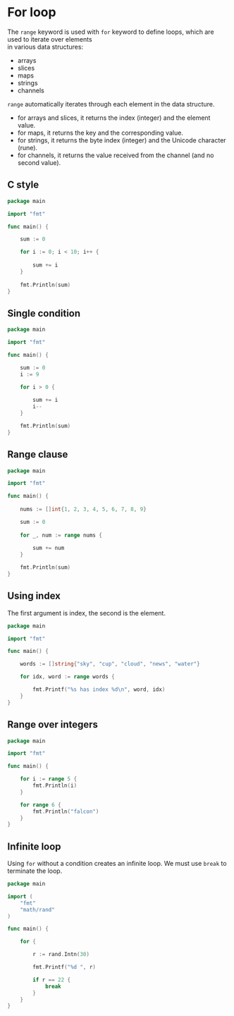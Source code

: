 # For loop

The `range` keyword is used with `for` keyword to define loops, which are used to iterate over elements  
in various data structures:  

- arrays
- slices
- maps
- strings
- channels

`range` automatically iterates through each element in the data structure.  

- for arrays and slices, it returns the index (integer) and the element value.  
- for maps, it returns the key and the corresponding value.  
- for strings, it returns the byte index (integer) and the Unicode character (rune).  
- for channels, it returns the value received from the channel (and no second value).  


## C style

```go
package main

import "fmt"

func main() {

    sum := 0

    for i := 0; i < 10; i++ {
    
        sum += i
    }
    
    fmt.Println(sum)
}
```

## Single condition

```go
package main

import "fmt"

func main() {

    sum := 0
    i := 9

    for i > 0 {
        
        sum += i
        i--
    }

    fmt.Println(sum)
}
```

## Range clause

```go
package main

import "fmt"

func main() {
    
    nums := []int{1, 2, 3, 4, 5, 6, 7, 8, 9}

    sum := 0
    
    for _, num := range nums {
    
        sum += num
    }

    fmt.Println(sum)
}
```

## Using index

The first argument is index, the second is the element.  

```go
package main 

import "fmt"

func main() {

    words := []string{"sky", "cup", "cloud", "news", "water"}

    for idx, word := range words {

        fmt.Printf("%s has index %d\n", word, idx)
    }
}
```

## Range over integers


```go
package main

import "fmt"

func main() {

    for i := range 5 {
        fmt.Println(i)
    }

    for range 6 {
        fmt.Println("falcon")
    }
}
```

## Infinite loop

Using `for` without a condition creates an infinite loop. We must use `break` to  
terminate the loop.  

```go
package main

import (
    "fmt"
    "math/rand"
)

func main() {

    for {

        r := rand.Intn(30)

        fmt.Printf("%d ", r)

        if r == 22 {
            break
        }
    }
}
```
